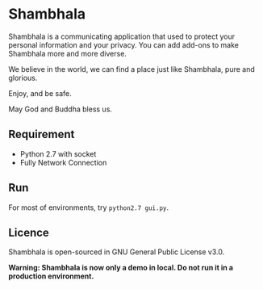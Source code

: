 # Shambhala

Shambhala is a communicating application that used to protect your personal information and your privacy. You can add add-ons to make Shambhala more and more diverse.

We believe in the world, we can find a place just like Shambhala, pure and glorious.

Enjoy, and be safe.


May God and Buddha bless us.

## Requirement

* Python 2.7 with socket
* Fully Network Connection

## Run

For most of environments, try ```python2.7 gui.py```.

## Licence

Shambhala is open-sourced in GNU General Public License v3.0.

**Warning: Shambhala is now only a demo in local. Do not run it in a production environment.**



